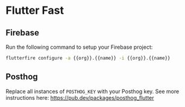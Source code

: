 # Flutter Fast

## Firebase

Run the following command to setup your Firebase project:

```bash
flutterfire configure -a {{org}}.{{name}} -i {{org}}.{{name}}
```

## Posthog

Replace all instances of `POSTHOG_KEY` with your Posthog key. See more instructions here: https://pub.dev/packages/posthog_flutter 

